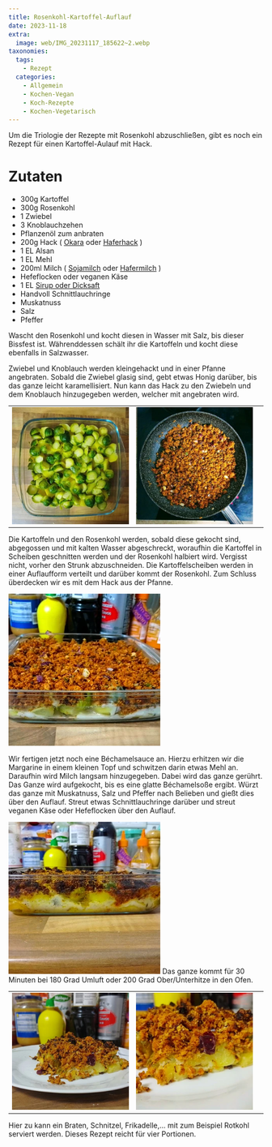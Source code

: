 ```yaml
---
title: Rosenkohl-Kartoffel-Auflauf
date: 2023-11-18
extra:
  image: web/IMG_20231117_185622~2.webp
taxonomies:
  tags:
    - Rezept
  categories:
    - Allgemein
    - Kochen-Vegan
    - Koch-Rezepte
    - Kochen-Vegetarisch
---
```


Um die Triologie der Rezepte mit Rosenkohl abzuschließen, gibt es noch ein Rezept für einen Kartoffel-Aulauf mit Hack.

<!-- more -->

# Zutaten
* 300g Kartoffel
* 300g Rosenkohl
* 1 Zwiebel
* 3 Knoblauchzehen
* Pflanzenöl zum anbraten
* 200g Hack ( [Okara](/articles/okara-2023-02-04/) oder [Haferhack](/articles/hafer-hack-2022-09-12/) )
* 1 EL Alsan
* 1 EL Mehl
* 200ml Milch ( [Sojamilch](/articles/soja-milch-2023-02-04/) oder [Hafermilch](/articles/hafermilch-2022-01-29/) )
* Hefeflocken oder veganen Käse
* 1 EL [Sirup oder Dicksaft](/articles/loewenzahn-sirup-2019-04-22/)
* Handvoll Schnittlauchringe
* Muskatnuss
* Salz
* Pfeffer

Wascht den Rosenkohl und kocht diesen in Wasser mit Salz, bis dieser Bissfest ist. 
Währenddessen schält ihr die Kartoffeln und kocht diese ebenfalls in Salzwasser.

Zwiebel und Knoblauch werden kleingehackt und in einer Pfanne angebraten. Sobald die Zwiebel glasig sind, gebt etwas Honig darüber, bis das ganze leicht karamellisiert.
Nun kann das Hack zu den Zwiebeln und dem Knoblauch hinzugegeben werden, welcher mit angebraten wird. 

||||
:----:|:----:|:----:
[![Gläserne Auflaufform mit Rosenkohl und Kartoffeln.](web/IMG_20231116_183050~2-thumb.webp)](web/IMG_20231116_183050~2.webp)|[![Eine Pfanne steht auf einem Herd in welcher Hack aus Okara (Sojabohnen), Zwiebel, Knoblauch und Gewürzen](web/IMG_20231116_183108_HDR~2-thumb.webp)](web/IMG_20231116_183108_HDR~2.webp)||

Die Kartoffeln und den Rosenkohl werden, sobald diese gekocht sind, abgegossen und mit kalten Wasser abgeschreckt, woraufhin die Kartoffel in Scheiben geschnitten werden und der Rosenkohl halbiert wird. Vergisst nicht, vorher den Strunk abzuschneiden. 
Die Kartoffelscheiben werden in einer Auflaufform verteilt und darüber kommt der Rosenkohl. Zum Schluss überdecken wir es mit dem Hack aus der Pfanne.

[![Gläserne Auflaufform mit allen Zutaten zusammen](web/IMG_20231116_184535~2-thumb.webp)](web/IMG_20231116_184535~2.webp)

Wir fertigen jetzt noch eine Béchamelsauce an. Hierzu erhitzen wir die Margarine in einem kleinen Topf und schwitzen darin etwas Mehl an. Daraufhin wird Milch langsam hinzugegeben. Dabei wird das ganze gerührt. Das Ganze wird aufgekocht, bis es eine glatte Béchamelsoße ergibt. Würzt das ganze mit Muskatnuss, Salz und Pfeffer nach Belieben und gießt dies über den Auflauf. Streut etwas Schnittlauchringe darüber und streut veganen Käse oder Hefeflocken über den Auflauf.

[![Fertiger Auflauf aus dem Ofen in der gläsernen Auflaufform](web/IMG_20231116_191111~3-thumb.webp)](web/IMG_20231116_191111~3.webp)
Das ganze kommt für 30 Minuten bei 180 Grad Umluft oder 200 Grad Ober/Unterhitze in den Ofen.

||||
:----:|:----:|:----:
[![Teller mit Auflauf aus Kartoffeln, Rosenkohl, Hack und Bechemelsoße](web/IMG_20231117_185559~2-thumb.webp)](web/IMG_20231117_185559~2.webp)|[![Teller mit Auflauf aus Kartoffeln, Rosenkohl, Hack und Bechemelsoße](web/IMG_20231117_185622~2-thumb.webp)](web/IMG_20231117_185622~2.webp)|

Hier zu kann ein Braten, Schnitzel, Frikadelle,... mit zum Beispiel Rotkohl serviert werden. Dieses Rezept reicht für vier Portionen.
